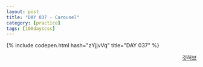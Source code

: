 ```yaml
---
layout: post
title: "DAY 037 - Carousel"
category: [practice]
tags: [100dayscss]
---
```


{% include codepen.html hash="zYjjvVq" title="DAY 037" %}

<p align="right">
  <a href="https://github.com/mnmn092631/100daysCSS/tree/main/DAY%20037%20-%20Carousel" title="깃허브">깃허브</a>
</p>
